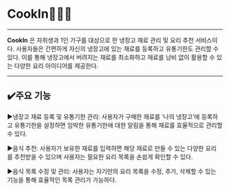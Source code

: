 # CookIn🍳🧑‍🍳

---

**CookIn** 은 자취생과 1인 가구를 대상으로 한 냉장고 재료 관리 및 요리 추천 서비스이
다.
사용자들은 간편하게 자신의 냉장고에 있는 재료를 등록하고 유통기한도 관리할 수 있다. 
이를 통해 냉장고에서 버려지는 재료를 최소화하고 재료를 낭비 없이 활용할 수 있
는 다양한 요리 아이디어를 제공한다.

---

## ✔️주요 기능

▶냉장고 재료 등록 및 유통기한 관리: 사용자가 구매한 재료를 ‘나의 냉장고’에 등록하
고 유통기한을 설정하면 임박한 유통기한에 대한 알림을 통해 재료를 효율적으로 관리할
수 있다.

▶음식 추천: 사용자가 보유한 재료를 입력하면 해당 재료로 만들 수 있는 다양한 요리
를 추천받을 수 있으며 사용자는 필요한 요리 목록을 손쉽게 확인할 수 있다.

▶음식 목록 수정 및 관리: 사용자는 자기만의 요리 목록을 수정, 추가, 삭제할 수 있는
기능을 통해 효율적인 목록 관리가 가능하다.
